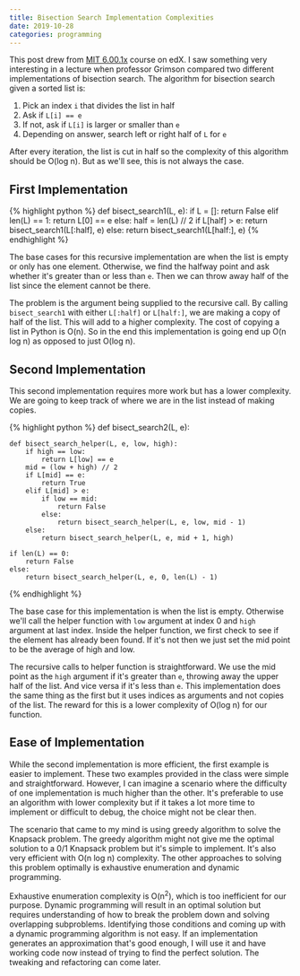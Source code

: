 ```yaml
---
title: Bisection Search Implementation Complexities
date: 2019-10-28
categories: programming
---
```


This post drew from [MIT 6.00.1x](https://www.edx.org/course/6-00-1x-introduction-to-computer-science-and-programming-using-python-3) course on edX. I saw something very interesting in a lecture when professor Grimson compared two different implementations of bisection search. The algorithm for bisection search given a sorted list is:
1. Pick an index `i` that divides the list in half
2. Ask if `L[i] == e`
3. If not, ask if `L[i]` is larger or smaller than `e`
4. Depending on answer, search left or right half of `L` for `e`

After every iteration, the list is cut in half so the complexity of this algorithm should be O(log n). But as we'll see, this is not always the case.

<!--more-->

## First Implementation

{% highlight python %}
def bisect_search1(L, e):
    if L = []:
        return False
    elif len(L) == 1:
        return L[0] == e
    else:
        half = len(L) // 2
        if L[half] > e:
            return bisect_search1(L[:half], e)
        else:
            return bisect_search1(L[half:], e)
{% endhighlight %}

The base cases for this recursive implementation are when the list is empty or only has one element. Otherwise, we find the halfway point and ask whether it's greater than or less than `e`. Then we can throw away half of the list since the element cannot be there.

The problem is the argument being supplied to the recursive call. By calling `bisect_search1` with either `L[:half]` or `L[half:]`, we are making a copy of half of the list. This will add to a higher complexity. The cost of copying a list in Python is O(n). So in the end this implementation is going end up O(n log n) as opposed to just O(log n).

## Second Implementation

This second implementation requires more work but has a lower complexity. We are going to keep track of where we are in the list instead of making copies.

{% highlight python %}
def bisect_search2(L, e):

    def bisect_search_helper(L, e, low, high):
        if high == low:
            return L[low] == e
        mid = (low + high) // 2
        if L[mid] == e:
            return True
        elif L[mid] > e:
            if low == mid:
                return False
            else:
                return bisect_search_helper(L, e, low, mid - 1)
        else:
            return bisect_search_helper(L, e, mid + 1, high)

    if len(L) == 0:
        return False
    else:
        return bisect_search_helper(L, e, 0, len(L) - 1)
{% endhighlight %}

The base case for this implementation is when the list is empty. Otherwise we'll call the helper function with `low` argument at index 0 and `high` argument at last index. Inside the helper function, we first check to see if the element has already been found. If it's not then we just set the mid point to be the average of high and low.

The recursive calls to helper function is straightforward. We use the mid point as the `high` argument if it's greater than `e`, throwing away the upper half of the list. And vice versa if it's less than `e`. This implementation does the same thing as the first but it uses indices as arguments and not copies of the list. The reward for this is a lower complexity of O(log n) for our function.

## Ease of Implementation

While the second implementation is more efficient, the first example is easier to implement. These two examples provided in the class were simple and straightforward. However, I can imagine a scenario where the difficulty of one implementation is much higher than the other. It's preferable to use an algorithm with lower complexity but if it takes a lot more time to implement or difficult to debug, the choice might not be clear then.

The scenario that came to my mind is using greedy algorithm to solve the Knapsack problem. The greedy algorithm might not give me the optimal solution to a 0/1 Knapsack problem but it's simple to implement. It's also very efficient with O(n log n) complexity. The other approaches to solving this problem optimally is exhaustive enumeration and dynamic programming. 

Exhaustive enumeration complexity is O(n<sup>2</sup>), which is too inefficient for our purpose. Dynamic programming will result in an optimal solution but requires understanding of how to break the problem down and solving overlapping subproblems. Identifying those conditions and coming up with a dynamic programming algorithm is not easy. If an implementation generates an approximation that's good enough, I will use it and have working code now instead of trying to find the perfect solution. The tweaking and refactoring can come later.
